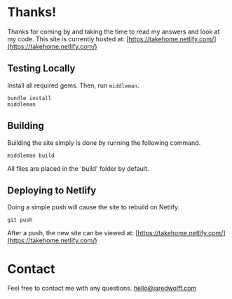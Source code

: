 # Thanks!

Thanks for coming by and taking the time to read my answers and look at my code. This site is currently hosted at: [https://takehome.netlify.com/](https://takehome.netlify.com/)

## Testing Locally

Install all required gems. Then, run `middleman`.

    bundle install
    middleman

## Building

Building the site simply is done by running the following command.

    middleman build

All files are placed in the 'build' folder by default. 

## Deploying to Netlify

Doing a simple push will cause the site to rebuild on Netlify.

    git push

After a push, the new site can be viewed at: [https://takehome.netlify.com/](https://takehome.netlify.com/)


# Contact

Feel free to contact me with any questions. [hello@jaredwolff.com](mailto:hello@jaredwolff.com)